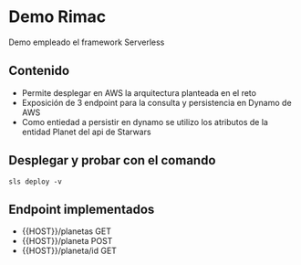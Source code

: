 # Demo Rimac 

Demo empleado el framework Serverless 

## Contenido
* Permite desplegar en AWS la arquitectura planteada en el reto
* Exposición de 3 endpoint para la consulta y persistencia en Dynamo de AWS
* Como entiedad a persistir en dynamo se utilizo los atributos de la entidad Planet del api de Starwars

## Desplegar y probar con el comando
```
sls deploy -v
```
## Endpoint implementados
* {{HOST}}/planetas       GET
* {{HOST}}/planeta        POST
* {{HOST}}/planeta/id     GET


